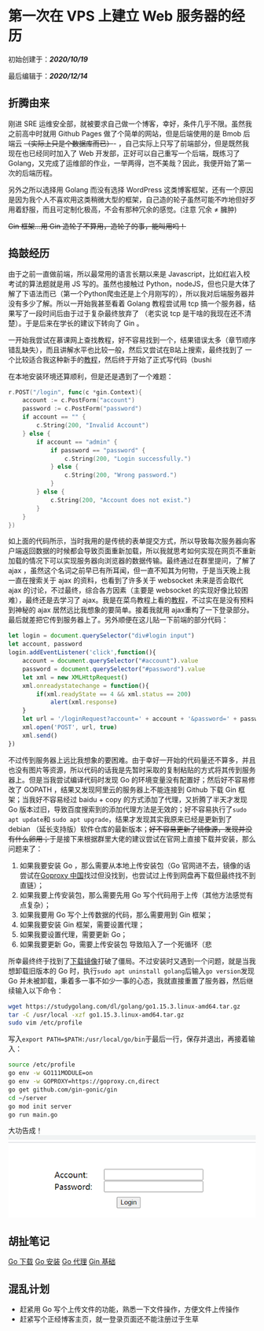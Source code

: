 # 第一次在 VPS 上建立 Web 服务器的经历

初始创建于：***2020/10/19***

最后编辑于：***2020/12/14***

## 折腾由来

刚进 SRE 运维安全部，就被要求自己做一个博客，幸好，条件几乎不限。虽然我之前高中时就用 Github Pages 做了个简单的网站，但是后端使用的是 Bmob 后端云 ~~（实际上只是个数据库而已）~~- ，自己实际上只写了前端部分，但是既然我现在也已经同时加入了 Web 开发部，正好可以自己重写一个后端，既练习了 Golang，又完成了运维部的作业，一举两得，岂不美哉？因此，我便开始了第一次的后端历程。

另外之所以选择用 Golang 而没有选择 WordPress 这类博客框架，还有一个原因是因为我个人不喜欢用这类稍微大型的框架，自己造的轮子虽然可能不咋地但好歹用着舒服，而且可定制化极高，不会有那种冗余的感觉。(注意 冗余 ≠ 臃肿) 

~~Gin 框架...用 Gin 造轮子不算用，造轮子的事，能叫用吗！~~

## 捣鼓经历

由于之前一直做前端，所以最常用的语言长期以来是 Javascript，比如红岩入校考试的算法题就是用 JS 写的。虽然也接触过 Python，nodeJS，但也只是大体了解了下语法而已（第一个Python爬虫还是上个月刚写的），所以我对后端服务器并没有多少了解。所以一开始我甚至看着 Golang 教程尝试用 tcp 搞一个服务器，结果写了一段时间后由于过于复杂最终放弃了 （老实说 tcp 是干啥的我现在还不清楚）。于是后来在学长的建议下转向了 Gin 。

一开始我尝试在慕课网上查找教程，好不容易找到一个，结果错误太多（章节顺序错乱缺失），而且讲解水平也比较一般，然后又尝试在B站上搜索，最终找到了 一个比较适合我这种新手的[教程](https://www.bilibili.com/video/BV1RJ411a7iL)，然后终于开始了正式写代码（bushi

在本地安装环境还算顺利，但是还是遇到了一个难题：
```go
r.POST("/login", func(c *gin.Context){
	account := c.PostForm("account")
	password := c.PostForm("password")
	if account == "" {
		c.String(200, "Invalid Account")
	} else {
		if account == "admin" {
			if password == "password" {
				c.String(200, "Login successfully.")
			} else {
				c.String(200, "Wrong password.")
			}
		} else {
			c.String(200, "Account does not exist.")
		}
	}
})
```
如上面的代码所示，当时我用的是传统的表单提交方式，所以导致每次服务器向客户端返回数据的时候都会导致页面重新加载，所以我就思考如何实现在网页不重新加载的情况下可以实现服务器向浏览器的数据传输。最终通过在群里提问，了解了 ajax ，虽然这个名词之前早已有所耳闻，但一直不知其为何物，于是当天晚上我一直在搜索关于 ajax 的资料，也看到了许多关于 websocket 未来是否会取代 ajax 的讨论，不过最终，综合各方因素（主要是 websocket 的实现好像比较困难），最终还是去学习了 ajax。我是在菜鸟教程上看的[教程](https://www.runoob.com/ajax/ajax-tutorial.html)，不过实在是没有预料到神秘的 ajax 居然远比我想象的要简单。接着我就用 ajax重构了一下登录部分。最后就差把它传到服务器上了。另外顺便在这儿贴一下前端的部分代码：

```javascript
let login = document.querySelector("div#login input")
let account, password
login.addEventListener('click',function(){
    account = document.querySelector("#account").value
    password = document.querySelector("#password").value
    let xml = new XMLHttpRequest()
    xml.onreadystatechange = function(){
        if(xml.readyState == 4 && xml.status == 200)
            alert(xml.response)
    }
    let url = '/loginRequest?account=' + account + '&password=' + password
    xml.open('POST', url, true)
    xml.send()
})
```

不过传到服务器上远比我想象的要困难。由于幸好一开始的代码量还不算多，并且也没有图片等资源，所以代码的话我是先暂时采取的复制粘贴的方式将其传到服务器上。但是当我尝试编译代码时发现 Go 的环境变量没有配置好；然后好不容易修改了 GOPATH ，结果又发现阿里云的服务器上不能连接到 Github 下载 Gin 框架；当我好不容易经过 baidu +  copy 的方式添加了代理，又折腾了半天才发现 Go 版本过旧，导致百度搜索到的添加代理方法是无效的；好不容易执行了`sudo apt update`和 `sudo apt upgrade`，结果才发现其实我原来已经是更新到了 debian （延长支持版）软件仓库的最新版本；~~好不容易更新了镜像源，发现并没有什么卵用；~~于是接下来根据群里大佬的建议尝试在官网上直接下载并安装，那么问题来了：
1. 如果我要安装 Go ，那么需要从本地上传安装包（Go 官网进不去，镜像的话尝试在[Goproxy 中国](https://goproxy.cn/)找过但没找到，也尝试过上传到网盘再下载但最终找不到直链）；
2. 如果我要上传安装包，那么需要先用 Go 写个代码用于上传（其他方法感觉有点复杂）；
3. 如果我要用 Go 写个上传数据的代码，那么需要用到 Gin 框架；
4. 如果我要安装 Gin 框架，需要设置代理；
5. 如果我要设置代理，需要更新 Go；
6. 如果我要更新 Go，需要上传安装包
导致陷入了一个死循环（悲

所幸最终终于找到了[下载镜像](https://studygolang.com/dl)打破了僵局。不过安装时又遇到一个问题，就是当我想卸载旧版本的 Go 时，执行`sudo apt uninstall golang`后输入`go version`发现 Go 并未被卸载，秉着多一事不如少一事的心态，我就直接重置了服务器，然后继续输入以下命令：
```bash
wget https://studygolang.com/dl/golang/go1.15.3.linux-amd64.tar.gz
tar -C /usr/local -xzf go1.15.3.linux-amd64.tar.gz
sudo vim /etc/profile
```
写入`export PATH=$PATH:/usr/local/go/bin`于最后一行，保存并退出，再接着输入：
```bash
source /etc/profile
go env -w GO111MODULE=on
go env -w GOPROXY=https://goproxy.cn,direct
go get github.com/gin-gonic/gin
cd ~/server
go mod init server
go run main.go
```
大功告成！
![效果图](/statics/images/blog/1/1.gif)

## 胡扯笔记

[Go 下载](https://studygolang.com/dl) [Go 安装](https://golang.org/doc/install) [Go 代理](https://goproxy.cn/) [Gin 基础](https://www.bilibili.com/video/BV1RJ411a7iL)

##  混乱计划

- 赶紧用 Go 写个上传文件的功能，熟悉一下文件操作，方便文件上传操作
- 赶紧写个正经博客主页，就一登录页面还不能注册过于生草